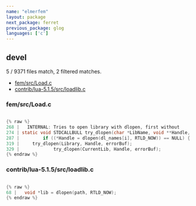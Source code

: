 ```yaml
---
name: "elmerfem"
layout: package
next_package: ferret
previous_package: glog
languages: ['c']
---
```

## devel
5 / 9371 files match, 2 filtered matches.

 - [fem/src/Load.c](#femsrcloadc)
 - [contrib/lua-5.1.5/src/loadlib.c](#contriblua-515srcloadlibc)

### fem/src/Load.c

```c

{% raw %}
268 |   INTERNAL: Tries to open library with dlopen, first without
274 | static void STDCALLBULL try_dlopen(char *LibName, void **Handle, char *errorBuf)
287 |         if ((*Handle = dlopen(dl_names[i], RTLD_NOW)) == NULL) {
319 |     try_dlopen(Library, Handle, errorBuf);
329 |             try_dlopen(CurrentLib, Handle, errorBuf);
{% endraw %}

```
### contrib/lua-5.1.5/src/loadlib.c

```c

{% raw %}
68 |   void *lib = dlopen(path, RTLD_NOW);
{% endraw %}

```